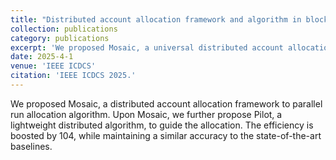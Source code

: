 ```yaml
---
title: "Distributed account allocation framework and algorithm in blockchain sharding"
collection: publications
category: publications
excerpt: 'We proposed Mosaic, a universal distributed account allocation framework to parallel run allocation algorithm. Upon Mosaic, we further propose Pilot, a lightweight distributed algorithm, to guide the allocation. The efficiency is boosted by 104, while maintaining a similar accuracy.'
date: 2025-4-1
venue: 'IEEE ICDCS'
citation: 'IEEE ICDCS 2025.'
---
```


We proposed Mosaic, a distributed account allocation framework to parallel run allocation algorithm. Upon Mosaic, we further propose Pilot, a lightweight distributed algorithm, to guide the allocation. The efficiency is boosted by 104, while maintaining a similar accuracy to the state-of-the-art baselines.
